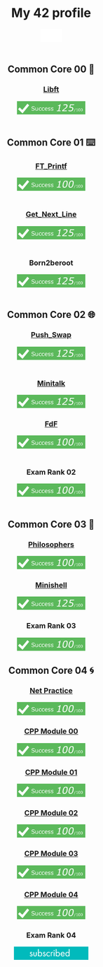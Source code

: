   <div align="center">
    <h1 align="center">My 42 profile</h1>
    <div align="center">
      <a href="https://github.com/JaeSeoKim/badge42">
    	<img src="src/img/pramos-mprofile.svg" height="30">	
        <!--<img src="https://badge42.vercel.app/api/v2/clh7v53ya001608l7laa95dsn/stats?cursusId=21&coalitionId=205" alt="pramos-m's 42 stats"/>~ -->
      </a>
    </div>
  </div>
  <br/>
  <div align="center">
    <h2>Common Core 00 👣</h2>
  </div>
  <div align="center">
    <h3><a id="libft" href="https://github.com/pramos-m/Libft" target="_blank">Libft</a></h3>
  </div>
  <div align="center">
    <a href="https://github.com/JaeSeoKim/badge42">
      <img src="src/img/125_100.jpg" height="30">
      <!--<img src="https://badge42.vercel.app/api/v2/clh7v53ya001608l7laa95dsn/project/2784187" alt="pramos-m's 42 Libft Score" />-->
    </a>
  </div>
  <br/>
  <div align="center">
    <h2>Common Core 01 ⌨️</h2>
  </div>
  <div align="center">
    <h3><a id="ft_printf" href="https://github.com/pramos-m/printf" target="_blank">FT_Printf</a></h3>
  </div>
  <div align="center">
    <a href="https://github.com/JaeSeoKim/badge42">
      <img src="src/img/100_100.jpg" height="30">
      <!--<img src="https://badge42.vercel.app/api/v2/clh7v53ya001608l7laa95dsn/project/2834025" alt="pramos-m's 42 ft_printf Score" />-->
    </a>
  </div>
  <br/>
  <div align="center">
    <h3><a id="get_next_line" href="https://github.com/pramos-m/get_next_line" target="_blank">Get_Next_Line</a></h3>
  </div>
  <div align="center">
    <a href="https://github.com/JaeSeoKim/badge42">
      <!-- <img src="https://badge42.vercel.app/api/v2/clh7v53ya001608l7laa95dsn/project/2844277" alt="pramos-m's 42 get_next_line Score" />-->
      <img src="src/img/125_100.jpg" height="30">
    </a>
  </div>
  <br/>
  <div align="center">
    <h3>Born2beroot</h3>
  </div>
  <div align="center">
    <a href="https://github.com/JaeSeoKim/badge42">
      <!-- <img src="https://badge42.vercel.app/api/v2/cl9gs40hi00540hl4ml1s4fw0/project/2877240" alt="eralonso's 42 Born2beroot Score" />-->
      <img src="src/img/125_100.jpg" height="30">
    </a>
  </div>
  <br/>
  <div align="center">
    <h2>Common Core 02 🌐</h2>
  </div>
  <div align="center">
    <h3><a id="push_swap" href="https://github.com/pramos-m/push_swap" target="_blank">Push_Swap</a></h3>
  </div>
  <div align="center">
    <a href="https://github.com/JaeSeoKim/badge42">
      <!-- <img src="https://badge42.vercel.app/api/v2/clh7v53ya001608l7laa95dsn/project/2904667" alt="pramos-m's 42 push_swap Score" />-->
      <img src="src/img/125_100.jpg" height="30">
    </a>
  </div>
  <br/>
  <div align="center">
    <h3><a id="minitalk" href="https://github.com/pramos-m/minitalk" target="_blank">Minitalk</a></h3>
  </div>
  <div align="center">
    <a href="https://github.com/JaeSeoKim/badge42">
      <!-- <img src="https://badge42.vercel.app/api/v2/clh7v53ya001608l7laa95dsn/project/2912316" alt="pramos-m's 42 minitalk Score" />-->
      <img src="src/img/125_100.jpg" height="30">
    </a>
  </div>
  <div align="center">
    <h3><a id="FdF" href="https://github.com/pramos-m/FdF" target="_blank">FdF</a></h3>
  </div>
  <div align="center">
    <a href="https://github.com/JaeSeoKim/badge42">
      <!-- <img src="https://badge42.vercel.app/api/v2/clh7v53ya001608l7laa95dsn/project/2977739" alt="pramos-m's 42 FdF Score" />-->
      <img src="src/img/100_100.jpg" height="30">
    </a>
  </div>
  <br/>
  <div align="center">
    <h3>Exam Rank 02</h3>
  </div>
  <div align="center">
    <a href="https://github.com/JaeSeoKim/badge42">
      <!-- <img src="https://badge42.vercel.app/api/v2/clh7v53ya001608l7laa95dsn/project/2841971" alt="pramos-m's 42 Exam Rank 02 Score" />-->
      <img src="src/img/100_100.jpg" height="30">
    </a>
  </div>
  <br/>
  <div align="center">
    <h2>Common Core 03 🐚</h2>
  </div>
  <div align="center">
    <h3><a id="Philosophers" href="https://github.com/pramos-m/Philosophers" target="_blank">Philosophers</a></h3>
  </div>
  <div align="center">
    <a href="https://github.com/JaeSeoKim/badge42">
      <!-- <img src="https://badge42.vercel.app/api/v2/clh7v53ya001608l7laa95dsn/project/3081205" alt="pramos-m's 42 Philosophers Score" />-->
      <img src="src/img/100_100.jpg" height="30">
    </a>
  </div>
  <div align="center">
    <h3><a href="https://github.com/pramos-m/Minishell">Minishell</a></h3>
  </div>
  <div align="center">
    <a href="https://github.com/JaeSeoKim/badge42">
      <!-- <img src="https://badge42.vercel.app/api/v2/clh7v53ya001608l7laa95dsn/project/3085167" alt="pramos-m's 42 minishell Score" />-->
      <img src="src/img/125_100.jpg" height="30">
    </a>
  </div>
  <div align="center">
      <h3>Exam Rank 03</h3>
  </div>
  <div align="center">
	<a href="https://github.com/JaeSeoKim/badge42">
		<!-- <img src="https://badge42.vercel.app/api/v2/clh7v53ya001608l7laa95dsn/project/3114203" alt="pramos-m's 42 Exam Rank 03 Score" />-->
      <img src="src/img/100_100.jpg" height="30">
	</a>
  </div>
<div align="center">
    <h2>Common Core 04 🌀</h2>
  </div>
  <div align="center">
    <h3><a id="NetPractice" href="https://github.com/pramos-m/NetPractice" target="_blank">Net Practice</a></h3>
  </div>
  <div align="center">
	<a href="https://github.com/JaeSeoKim/badge42">
    <!-- <img src="https://badge42.vercel.app/api/v2/clh7v53ya001608l7laa95dsn/project/3153403" alt="pramos-m's 42 NetPractice Score" />-->
      <img src="src/img/100_100.jpg" height="30">
	</a>
  </div>
	<div align="center">
       <h3><a id="CPPModule00" href="https://github.com/pramos-m/CPP-Module-00" target="_blank">CPP Module 00</a></h3>
  </div>
  <div align="center">
	  <a href="https://github.com/JaeSeoKim/badge42">
      <!-- <img src="https://badge42.vercel.app/api/v2/clh7v53ya001608l7laa95dsn/project/3190975" alt="pramos-m's CPP Module 00 Score" />-->
      <img src="src/img/100_100.jpg" height="30">
    </a>
  </div>
  <div align="center">
       <h3><a id="CPPModule01" href="https://github.com/pramos-m/CPP-Module-01" target="_blank">CPP Module 01</a></h3>
  </div>
  <div align="center">
	<a href="https://github.com/JaeSeoKim/badge42">
    <!--<img src="https://badge42.vercel.app/api/v2/clh7v53ya001608l7laa95dsn/project/3200195" alt="pramos-m's 42 CPP Module 00 Score" /> -->
      <img src="src/img/100_100.jpg" height="30">
  </a>
  </div>
  </div>
	<div align="center">
       <h3><a id="CPPModule02" href="https://github.com/pramos-m/CPP-Module-02" target="_blank">CPP Module 02</a></h3>
  </div>
  <div align="center">
	<a href="https://github.com/JaeSeoKim/badge42">
    <!--<img src="https://badge42.vercel.app/api/v2/clh7v53ya001608l7laa95dsn/project/3190975" alt="pramos-m's CPP Module 00 Score" />-->
      <img src="src/img/100_100.jpg" height="30">
  </a>
  </div>
	<div align="center">
       <h3><a id="CPPModule03" href="https://github.com/pramos-m/CPP-Module-02" target="_blank">CPP Module 03</a></h3>
  </div>
  <div align="center">
	<a href="https://github.com/JaeSeoKim/badge42">
    <!--<img src="https://badge42.vercel.app/api/v2/clh7v53ya001608l7laa95dsn/project/3190975" alt="pramos-m's CPP Module 00 Score" />-->
      <img src="src/img/100_100.jpg" height="30">
  </a>
  </div>
  	<div align="center">
       <h3><a id="CPPModule04" href="https://github.com/pramos-m/CPP-Module-02" target="_blank">CPP Module 04</a></h3>
  </div>
  <div align="center">
	<a href="https://github.com/JaeSeoKim/badge42">
    <!--<img src="https://badge42.vercel.app/api/v2/clh7v53ya001608l7laa95dsn/project/3190975" alt="pramos-m's CPP Module 00 Score" />-->
      <img src="src/img/100_100.jpg" height="30">
  </a>
  </div>
<div align="center">
      <h3>Exam Rank 04</h3>
  </div>
  <div align="center">
	<a href="https://github.com/JaeSeoKim/badge42">
    <!--<img src="https://badge42.vercel.app/api/v2/clh7v53ya001608l7laa95dsn/project/3190975" alt="pramos-m's 42 Exam Rank 04 Score" />-->
    <img src="src/img/suscribed.jpg" height="30">
  </a>
  </div>
  </div>
</div>
</body>

<!--

**pramos-m/pramos-m** is a ✨ _special_ ✨ repository because its `README.md` (this file) appears on your GitHub profile.
Here are some ideas to get you started:

- 🔭 I’m currently working on ...
- 🌱 I’m currently learning ...
- 👯 I’m looking to collaborate on ...
- 🤔 I’m looking for help with ...
- 💬 Ask me about ...
- 📫 How to reach me: ...
- 😄 Pronouns: ...
- ⚡ Fun fact: ...
-->
